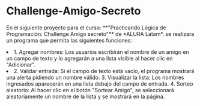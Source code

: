 <h1> Challenge-Amigo-Secreto </h1>
<p> En el siguiente proyecto para el curso: **"Practicando Lógica de Programación: Challenge Amigo secreto"** de *ALURA Latam*, se realizara un programa que permita las siguientes funciones: </p>
    <li>1. Agregar nombres: Los usuarios escribirán el nombre de un amigo en un campo de texto y lo agregarán a una lista visible al hacer clic en "Adicionar".<li>
    2. Validar entrada: Si el campo de texto está vacío, el programa mostrará una alerta pidiendo un nombre válido.
    3. Visualizar la lista: Los nombres ingresados aparecerán en una lista debajo del campo de entrada.
    4. Sorteo aleatorio: Al hacer clic en el botón "Sortear Amigo", se seleccionará aleatoriamente un nombre de la lista y se mostrará en la página.